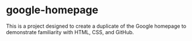 # google-homepage

This is a project designed to create a duplicate of the Google homepage to demonstrate familiarity with HTML, CSS, and GitHub.